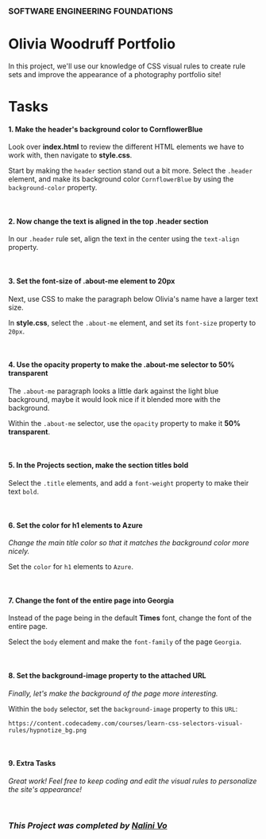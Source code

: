 ### **SOFTWARE ENGINEERING FOUNDATIONS**
# **Olivia Woodruff Portfolio**

In this project, we'll use our knowledge of CSS visual rules to create rule sets and improve the appearance of a photography portfolio site!

<bt>

# **Tasks**

#### **1. Make the header's background color to CornflowerBlue**
Look over **index.html** to review the different HTML elements we have to work with, then navigate to **style.css**.

Start by making the `header` section stand out a bit more. Select the `.header` element, and make its background color `CornflowerBlue` by using the `background-color` property.

<br>

#### **2. Now change the text is aligned in the top .header section**

In our `.header` rule set, align the text in the center using the `text-align` property.

<br>

#### **3. Set the font-size of .about-me element to 20px**
Next, use CSS to make the paragraph below Olivia's name have a larger text size.

In **style.css**, select the `.about-me` element, and set its `font-size` property to `20px`.

<br>

#### **4. Use the opacity property to make the .about-me selector to 50% transparent**
The `.about-me` paragraph looks a little dark against the light blue background, maybe it would look nice if it blended more with the background.

Within the `.about-me` selector, use the `opacity` property to make it **50% transparent**.

<br>

#### **5. In the Projects section, make the section titles bold**

Select the `.title` elements, and add a `font-weight` property to make their text `bold`.

<br>

#### **6. Set the color for h1 elements to Azure**
_Change the main title color so that it matches the background color more nicely._

Set the `color` for `h1` elements to `Azure`.

<br>

#### **7. Change the font of the entire page into Georgia**
Instead of the page being in the default **Times** font, change the font of the entire page.

Select the `body` element and make the `font-family` of the page `Georgia`.

<br>

#### **8. Set the background-image property to the attached URL**
_Finally, let's make the background of the page more interesting._

Within the `body` selector, set the `background-image` property to this `URL`:

```
https://content.codecademy.com/courses/learn-css-selectors-visual-rules/hypnotize_bg.png
```

<br>

#### **9. Extra Tasks**

_Great work! Feel free to keep coding and edit the visual rules to personalize the site's appearance!_

<br>

### ***This Project was completed by [Nalini Vo](https://github.com/Nalini1998)***